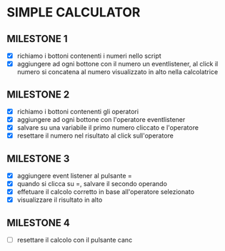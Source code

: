 # SIMPLE CALCULATOR

## MILESTONE 1
- [x] richiamo i bottoni contenenti i numeri nello script
- [x] aggiungere ad ogni bottone con il numero un eventlistener, al click il numero si concatena al numero visualizzato in alto nella calcolatrice

## MILESTONE 2
- [x] richiamo i bottoni contenenti gli operatori
- [x] aggiungere ad ogni bottone con l'operatore eventlistener
- [x] salvare su una variabile il primo numero cliccato e l'operatore
- [x] resettare il numero nel risultato al click sull'operatore 

## MILESTONE 3
- [x] aggiungere event listener al pulsante =
- [x] quando si clicca su =, salvare il secondo operando
- [x] effetuare il calcolo corretto in base all'operatore selezionato 
- [x] visualizzare il risultato in alto

## MILESTONE 4
- [ ] resettare il calcolo con il pulsante canc
